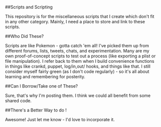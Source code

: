 ##Scripts and Scripting

This repository is for the miscellaneous scripts that I create which don't
fit in any other category.  Mainly, I need a place to store and link to 
these scripts.

##Who Did These?

Scripts are like Pokemon - gotta catch 'em all!  I've picked them up from different forums, lists, tweets, chats, and experimentation.  Many are my own proof-of-concept scripts to test out a process (like exporting a plist or file manipulation).  I refer back to them when I build convenience functions in things like crankd, puppet, log/in,out/ hooks, and things like that.  I still consider myself fairly green (as I don't code regularly) - so it's all about learning and remembering for posterity.

##Can I Borrow/Take one of These?

Sure, that's why I'm posting them.  I think we could all benefit from some shared code.

##There's a Better Way to do <Something>!

Awesome!  Just let me know - I'd love to incorporate it.